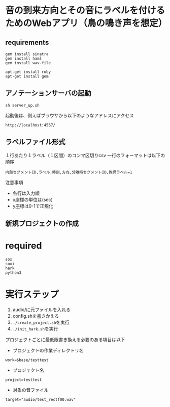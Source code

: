 # 音の到来方向とその音にラベルを付けるためのWebアプリ（鳥の鳴き声を想定）

requirements
----------------

```
gem install sinatra
gem install haml
gem install wav-file
```
```
apt-get install ruby
apt-get install gem
```

アノテーションサーバの起動
----------------

```
sh server_up.sh
```

起動後は、例えばブラウザから以下のようなアドレスにアクセス
```
http://localhost:4567/
```

ラベルファイル形式
----------------
１行あたり１ラベル（１区間）のコンマ区切りcsv
一行のフォーマットは以下の順序

```内部セグメントID,ラベル,時刻,方向,分離時セグメントID,教師ラベル=1```

注意事項
- 各行は入力順
- x座標の単位は(sec)
- y座標は0-1で正規化


新規プロジェクトの作成
----------------
required
=======

```
sox
soxi
hark
python3
```

実行ステップ
=======
1. audio/に元ファイルを入れる
2. config.shを書きかえる
3. `./create_project.sh`を実行
3. `./init_hark.sh`を実行

プロジェクトごとに最低限書き換える必要のある項目は以下
- プロジェクトの作業ディレクトリ名
```
work=$base/testtest
```
- プロジェクト名
```
project=testtest
```
- 対象の音ファイル
```
target="audio/test_rectf00.wav"
```
